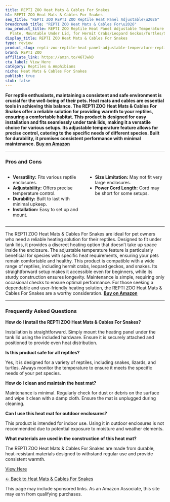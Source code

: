```yaml
---
title: REPTI ZOO Heat Mats & Cables For Snakes
h1: REPTI ZOO Heat Mats & Cables For Snakes
seo_title: "REPTI ZOO REPTI ZOO Reptile Heat Panel Adjustable\u2026"
breadcrumb_title: "REPTI ZOO Heat Mats & Cables For\u2026"
raw_product_title: REPTI ZOO Reptile Heat Panel Adjustable Temperature Reptile Heating
  Plate, Mountable Under Lid, for Hermit Crabs/Leopard Geckos/Turtles/Snakes/Lizards
display_title: REPTI ZOO Heat Mats & Cables For Snakes
type: review
product_slug: repti-zoo-reptile-heat-panel-adjustable-temperature-reptile-heating-pla-be9a2a35
brand: REPTI ZOO
affiliate_link: https://amzn.to/46TJwkD
cta_label: View Here
category: Reptiles & Amphibians
niche: Heat Mats & Cables For Snakes
publish: true
stub: false
---
```


<div id="intro" class="full-width">
  <p><strong>For reptile enthusiasts, maintaining a consistent and safe environment is crucial for the well-being of their pets. Heat mats and cables are essential tools in achieving this balance. The REPTI ZOO Heat Mats & Cables For Snakes offer a reliable solution for providing warmth to your reptiles, ensuring a comfortable habitat. This product is designed for easy installation and fits seamlessly under tank lids, making it a versatile choice for various setups. Its adjustable temperature feature allows for precise control, catering to the specific needs of different species. Built for durability, it promises consistent performance with minimal maintenance.</strong> <a href="https://amzn.to/46TJwkD" rel="nofollow sponsored noopener" target="_blank"><strong>Buy on Amazon</strong></a></p>
</div>

<hr />
<h3 id="pros-cons">Pros and Cons</h3>
<div class="pc-grid" style="display:grid;grid-template-columns:1fr 1fr;gap:16px;">
  <ul>
    <li><strong>Versatility:</strong> Fits various reptile enclosures.</li>
    <li><strong>Adjustability:</strong> Offers precise temperature control.</li>
    <li><strong>Durability:</strong> Built to last with minimal upkeep.</li>
    <li><strong>Installation:</strong> Easy to set up and mount.</li>
  </ul>
  <ul>
    <li><strong>Size Limitation:</strong> May not fit very large enclosures.</li>
    <li><strong>Power Cord Length:</strong> Cord may be short for some setups.</li>
  </ul>
</div>
<hr />

<div class="full-width">
  <p>The REPTI ZOO Heat Mats & Cables For Snakes are ideal for pet owners who need a reliable heating solution for their reptiles. Designed to fit under tank lids, it provides a discreet heating option that doesn’t take up space inside the enclosure. The adjustable temperature feature is particularly beneficial for species with specific heat requirements, ensuring your pets remain comfortable and healthy. This product is compatible with a wide range of reptiles, including hermit crabs, leopard geckos, and snakes. Its straightforward setup makes it accessible even for beginners, while its sturdy construction ensures longevity. Maintenance is simple, requiring only occasional checks to ensure optimal performance. For those seeking a dependable and user-friendly heating solution, the REPTI ZOO Heat Mats & Cables For Snakes are a worthy consideration. <a href="https://amzn.to/46TJwkD" rel="nofollow sponsored noopener" target="_blank"><strong>Buy on Amazon</strong></a></p>
</div>

<hr />
<h3 id="faqs">Frequently Asked Questions</h3>

<p><strong>How do I install the REPTI ZOO Heat Mats & Cables For Snakes?</strong></p>
<p>Installation is straightforward. Simply mount the heating panel under the tank lid using the included hardware. Ensure it is securely attached and positioned to provide even heat distribution.</p>

<p><strong>Is this product safe for all reptiles?</strong></p>
<p>Yes, it is designed for a variety of reptiles, including snakes, lizards, and turtles. Always monitor the temperature to ensure it meets the specific needs of your pet species.</p>

<p><strong>How do I clean and maintain the heat mat?</strong></p>
<p>Maintenance is minimal. Regularly check for dust or debris on the surface and wipe it clean with a damp cloth. Ensure the mat is unplugged during cleaning.</p>

<p><strong>Can I use this heat mat for outdoor enclosures?</strong></p>
<p>This product is intended for indoor use. Using it in outdoor enclosures is not recommended due to potential exposure to moisture and weather elements.</p>

<p><strong>What materials are used in the construction of this heat mat?</strong></p>
<p>The REPTI ZOO Heat Mats & Cables For Snakes are made from durable, heat-resistant materials designed to withstand regular use and provide consistent warmth.</p>
<p><a class="btn" href="https://amzn.to/46TJwkD" target="_blank" rel="nofollow sponsored noopener">View Here</a></p>
<p><a href="/roundups/reptiles-amphibians/heat-mats-cables-for-snakes/">← Back to Heat Mats & Cables For Snakes</a></p>
<aside class="disclosure">This page may include sponsored links. As an Amazon Associate, this site may earn from qualifying purchases.</aside>
